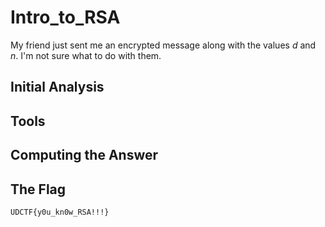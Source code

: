 # Intro_to_RSA
My friend just sent me an encrypted message along with the values <i>d</i> and <i>n</i>. I'm not sure what to do with them.

## Initial Analysis 



## Tools 



## Computing the Answer 



## The Flag 
```bash
UDCTF{y0u_kn0w_RSA!!!}
```